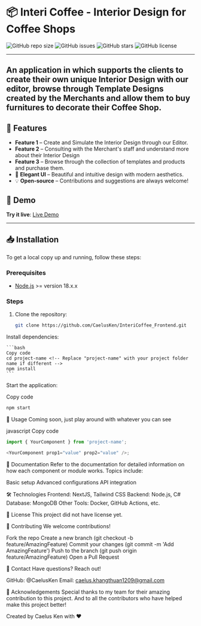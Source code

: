 # 📦 Interi Coffee - Interior Design for Coffee Shops

![GitHub repo size](https://img.shields.io/github/repo-size/CaelusKen/InteriCoffee_Frontend)
![GitHub issues](https://img.shields.io/github/issues/CaelusKen/InteriCoffee_Frontend)
![GitHub stars](https://img.shields.io/github/stars/CaelusKen/InteriCoffee_Frontend?style=social)
![GitHub license](https://img.shields.io/github/license/CaelusKen/InteriCoffee_Frontend)

---
An application in which supports the clients to create their own unique Interior Design with our editor, browse through Template Designs created by the Merchants and allow them to buy furnitures to decorate their Coffee Shop.
---

## 🌟 Features

- **Feature 1** – Create and Simulate the Interior Design through our Editor.
- **Feature 2** – Consulting with the Merchant's staff and understand more about their Interior Design
- **Feature 3** – Browse through the collection of templates and products and purchase them.
- 🎨 **Elegant UI** – Beautiful and intuitive design with modern aesthetics.
- 💡 **Open-source** – Contributions and suggestions are always welcome!


## 🚀 Demo

**Try it live**: [Live Demo](https://interior-coffee.vercel.app)

---

## 📥 Installation

To get a local copy up and running, follow these steps:

### Prerequisites
- [Node.js](https://nodejs.org/) >= version 18.x.x

### Steps
1. Clone the repository:
   ```bash
   git clone https://github.com/CaelusKen/InteriCoffee_Frontend.git
   ```

Install dependencies:

    ```bash
    Copy code
    cd project-name <!-- Replace "project-name" with your project folder name if different -->
    npm install
    ```
Start the application:

Copy code
```bash
npm start
```
🧩 Usage
Coming soon, just play around with whatever you can see

javascript
Copy code
```javascript
import { YourComponent } from 'project-name';

<YourComponent prop1="value" prop2="value" />;
```
📖 Documentation
Refer to the documentation for detailed information on how each component or module works.
Topics include:

Basic setup
Advanced configurations
API integration

🛠️ Technologies
Frontend: NextJS, Tailwind CSS
Backend: Node.js, C#
Database: MongoDB
Other Tools: Docker, GitHub Actions, etc.

📄 License
This project did not have license yet.

🤝 Contributing
We welcome contributions!

Fork the repo
Create a new branch (git checkout -b feature/AmazingFeature)
Commit your changes (git commit -m 'Add AmazingFeature')
Push to the branch (git push origin feature/AmazingFeature)
Open a Pull Request

💬 Contact
Have questions? Reach out!

GitHub: @CaelusKen
Email: caelus.khangthuan1209@gmail.com

📝 Acknowledgements
Special thanks to my team for their amazing contribution to this project. And to all the contributors who have helped make this project better!

Created by Caelus Ken with ❤️
